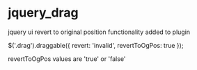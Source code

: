 jquery_drag
===========

jquery ui revert to original position functionality added to plugin


$('.drag').draggable({
    revert: 'invalid',
    revertToOgPos: true
});

revertToOgPos values are 'true' or 'false'

